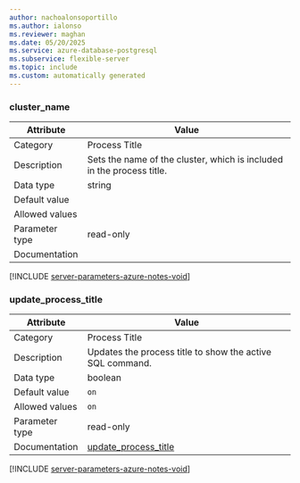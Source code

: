 ```yaml
---
author: nachoalonsoportillo
ms.author: ialonso
ms.reviewer: maghan
ms.date: 05/20/2025
ms.service: azure-database-postgresql
ms.subservice: flexible-server
ms.topic: include
ms.custom: automatically generated
---
```

### cluster_name

| Attribute | Value |
| --- | --- |
| Category | Process Title |
| Description | Sets the name of the cluster, which is included in the process title. |
| Data type | string |
| Default value | |
| Allowed values | |
| Parameter type | read-only |
| Documentation | |


[!INCLUDE [server-parameters-azure-notes-void](./server-parameters-azure-notes-void.md)]



### update_process_title

| Attribute | Value |
| --- | --- |
| Category | Process Title |
| Description | Updates the process title to show the active SQL command. |
| Data type | boolean |
| Default value | `on` |
| Allowed values | `on` |
| Parameter type | read-only |
| Documentation | [update_process_title](https://www.postgresql.org/docs/11/runtime-config-logging.html#GUC-UPDATE-PROCESS-TITLE) |


[!INCLUDE [server-parameters-azure-notes-void](./server-parameters-azure-notes-void.md)]



